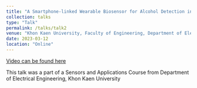 ```yaml
---
title: "A Smartphone-linked Wearable Biosensor for Alcohol Detection in Sweat"
collection: talks
type: "Talk"
permalink: /talks/talk2
venue: "Khon Kaen University, Faculty of Engineering, Department of Electrical Engineering"
date: 2023-03-12
location: "Online"
---
```


[Video can be found here](https://youtu.be/gsdESdOFbmU?si=89han0HtMIzASHjU)

This talk was a part of a Sensors and Applications Course from Department of Electrical Engineering, Khon Kaen University
